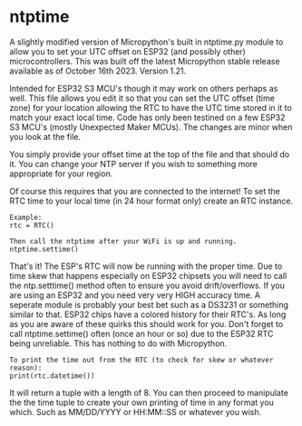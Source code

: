 # ntptime
A slightly modified version of Micropython's built in ntptime.py module to allow you to set your UTC offset on ESP32 (and possibly other) microcontrollers. This was built off the latest Micropython stable release available as of October 16th 2023. Version 1.21.

Intended for ESP32 S3 MCU's though it may work on others perhaps as well. This file allows you edit it so that you can set the UTC offset (time zone) for your location allowing the RTC to have the UTC time stored in it to match your exact local time. Code has only been testined on a few ESP32 S3 MCU's (mostly Unexpected Maker MCUs). The changes are minor when you look at the file. 

You simply provide your offset time at the top of the file and that should do it. You can change your NTP server if you wish to something more appropriate for your region.

Of course this requires that you are connected to the internet! To set the RTC time to your local time (in 24 hour format only) create an RTC instance.
```
Example:
rtc = RTC()

Then call the ntptime after your WiFi is up and running.
ntptime.settime()
```

That's it! The ESP's RTC will now be running with the proper time. Due to time skew that happens especially on ESP32 chipsets you will need to call the ntp.setttime() method
often to ensure you avoid drift/overflows. If you are using an ESP32 and you need very very HIGH accuracy time. A seperate module is probably your best bet such as a DS3231 or something similar to that. ESP32 chips have a colored history for their RTC's. As long as you are aware of these quirks this should work for you. Don't forget to call ntptime.settime() often (once an hour or so) due to the ESP32 RTC being unreliable. This has nothing to do with Micropython. 
```
To print the time out from the RTC (to check for skew or whatever reason):
print(rtc.datetime())
```
It will return a tuple with a length of 8. You can then proceed to manipulate the the time tuple to create your own printing of time in any format you which. Such as MM/DD/YYYY or HH:MM::SS or whatever you wish. 

